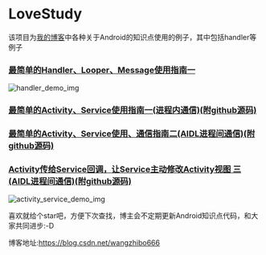 # LoveStudy
该项目为[我的博客](https://blog.csdn.net/wangzhibo666?t=1)中各种关于Android的知识点使用的例子，其中包括handler等例子
### [最简单的Handler、Looper、Message使用指南一](https://blog.csdn.net/wangzhibo666/article/details/86516422)
![handler_demo_img](https://img-blog.csdnimg.cn/20190116233034122.gif)
### [最简单的Activity、Service使用指南一(进程内通信)(附github源码)](https://blog.csdn.net/wangzhibo666/article/details/86606603)
### [最简单的Activity、Service使用、通信指南二(AIDL进程间通信)(附github源码)](https://blog.csdn.net/wangzhibo666/article/details/86611912)
### [Activity传给Service回调，让Service主动修改Activity视图 三(AIDL进程间通信)(附github源码)](https://blog.csdn.net/wangzhibo666/article/details/86667934)
![activity_service_demo_img](https://img-blog.csdnimg.cn/20190127182444807.gif)

喜欢就给个star吧，方便下次查找，博主会不定期更新Android知识点代码，和大家共同进步:-D

博客地址:https://blog.csdn.net/wangzhibo666
